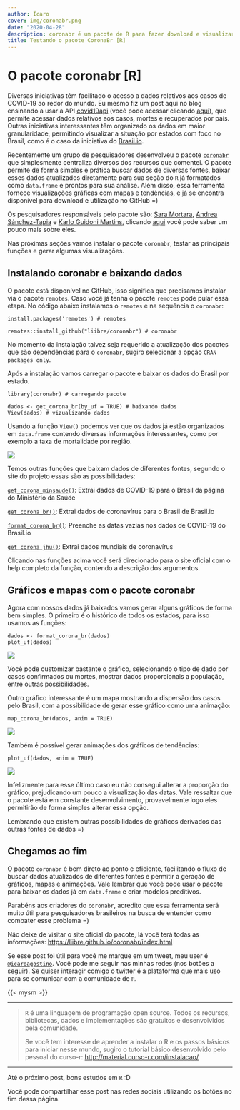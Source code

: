 ```yaml
---
author: Ícaro
cover: img/coronabr.png
date: "2020-04-28"
description: coronabr é um pacote de R para fazer download e visualizar os dados dos casos diários de coronavírus (COVID-19) disponibilizados por diferentes fontes
title: Testando o pacote CoronaBr [R]
---
```


# **O pacote coronabr [R]**

Diversas iniciativas têm facilitado o acesso a dados relativos aos casos de COVID-19 ao redor do mundo. Eu mesmo fiz um post aqui no blog ensinando a usar a API [covid19api](https://covid19api.com/) (você pode acessar clicando [aqui](https://icaroagostino.github.io/post/rmd-cov19/)), que permite acessar dados relativos aos casos, mortes e recuperados por país. Outras iniciativas interessantes têm organizado os dados em maior granularidade, permitindo visualizar a situação por estados com foco no Brasil, como é o caso da iniciativa do [Brasil.io](https://brasil.io/dataset/covid19/caso/).

Recentemente um grupo de pesquisadores desenvolveu o pacote [`coronabr`](https://liibre.github.io/coronabr/index.html) que simplesmente centraliza diversos dos recursos que comentei. O pacote permite de forma simples e prática buscar dados de diversas fontes, baixar esses dados atualizados diretamente para sua seção do `R` já formatados como `data.frame` e prontos para sua análise. Além disso, essa ferramenta fornece visualizações gráficas com mapas e tendências, e já se encontra disponível para download e utilização no GitHub =)

Os pesquisadores responsáveis pelo pacote são: [Sara Mortara](http://www.twitter.com/mortarasara), [Andrea Sánchez-Tapia](https://twitter.com/SanchezTapiaA) e [Karlo Guidoni Martins](https://twitter.com/kguidonimartins), clicando [aqui](https://liibre.github.io/coronabr/about.html) você pode saber um pouco mais sobre eles.

Nas próximas seções vamos instalar o pacote `coronabr`, testar as principais funções e gerar algumas visualizações.

## Instalando __coronabr__ e baixando dados

O pacote está disponível no GitHub, isso significa que precisamos instalar via o pacote `remotes`. Caso você já tenha o pacote `remotes` pode pular essa etapa. No código abaixo instalamos o `remotes` e na sequência o `coronabr`:

```visual-basic
install.packages('remotes') # remotes

remotes::install_github("liibre/coronabr") # coronabr
```

No momento da instalação talvez seja requerido a atualização dos pacotes que são dependências para o `coronabr`, sugiro selecionar a opção `CRAN packages only`.

Após a instalação vamos carregar o pacote e baixar os dados do Brasil por estado.

```visual-basic
library(coronabr) # carregando pacote

dados <- get_corona_br(by_uf = TRUE) # baixando dados
View(dados) # vizualizando dados
```

Usando a função `View()` podemos ver que os dados já estão organizados em `data.frame` contendo diversas informações interessantes, como por exemplo a taxa de mortalidade por região.

![](dados.png#center)

Temos outras funções que baixam dados de diferentes fontes, segundo o site do projeto essas são as possibilidades:

[`get_corona_minsaude()`](https://liibre.github.io/coronabr/reference/get_corona_minsaude.html): Extrai dados de COVID-19 para o Brasil da página do Ministério da Saúde

[`get_corona_br()`](https://liibre.github.io/coronabr/reference/get_corona_br.html): Extrai dados de coronavírus para o Brasil de Brasil.io

[`format_corona_br()`](https://liibre.github.io/coronabr/reference/format_corona_br.html): Preenche as datas vazias nos dados de COVID-19 do Brasil.io

[`get_corona_jhu()`](https://liibre.github.io/coronabr/reference/get_corona_jhu.html): Extrai dados mundiais de coronavírus

Clicando nas funções acima você será direcionado para o site oficial com o help completo da função, contendo a descrição dos argumentos.

## Gráficos e mapas com o pacote __coronabr__

Agora com nossos dados já baixados vamos gerar alguns gráficos de forma bem simples. O primeiro é o histórico de todos os estados, para isso usamos as funções:

```visual-basic
dados <- format_corona_br(dados)
plot_uf(dados)
```
![](plot_uf.png#center)

Você pode customizar bastante o gráfico, selecionando o tipo de dado por casos confirmados ou mortes, mostrar dados proporcionais a população, entre outras possibilidades.

Outro gráfico interessante é um mapa mostrando a dispersão dos casos pelo Brasil, com a possibilidade de gerar esse gráfico como uma animação:

```visual-basic
map_corona_br(dados, anim = TRUE)
```

![](map.gif#center)

Também é possível gerar animações dos gráficos de tendências:

```visual-basic
plot_uf(dados, anim = TRUE)
```

![](casos.gif#center)

Infelizmente para esse último caso eu não consegui alterar a proporção do gráfico, prejudicando um pouco a visualização das datas. Vale ressaltar que o pacote está em constante desenvolvimento, provavelmente logo eles permitirão de forma simples alterar essa opção.

Lembrando que existem outras possibilidades de gráficos derivados das outras fontes de dados =)

## Chegamos ao fim

O pacote `coronabr` é bem direto ao ponto e eficiente, facilitando o fluxo de buscar dados atualizados de diferentes fontes e permitir a geração de gráficos, mapas e animações. Vale lembrar que você pode usar o pacote para baixar os dados já em `data.frame` e criar modelos preditivos.

Parabéns aos criadores do `coronabr`, acredito que essa ferramenta será muito útil para pesquisadores brasileiros na busca de entender como combater esse problema =)

Não deixe de visitar o site oficial do pacote, lá você terá todas as informações: https://liibre.github.io/coronabr/index.html

Se esse post foi útil para você me marque em um tweet, meu user é [`@icaroagostino`](https://twitter.com/icaroagostino). Você pode me seguir nas minhas redes (nos botões a seguir). Se quiser interagir comigo o twitter é a plataforma que mais uso para se comunicar com a comunidade de `R`.

{{< mysm >}}

---

> `R` é uma linguagem de programação open source. Todos os recursos, bibliotecas, dados e implementações são gratuitos e desenvolvidos pela comunidade.
>
> Se você tem interesse de aprender a instalar o R e os passos básicos para iniciar nesse mundo, sugiro o tutorial básico desenvolvido pelo pessoal do curso-r: http://material.curso-r.com/instalacao/

---

Até o próximo post, bons estudos em `R` :D

Você pode compartilhar esse post nas redes sociais utilizando os botões no fim dessa página.


